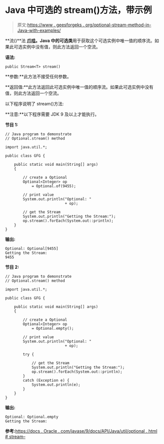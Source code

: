 # Java 中可选的 stream()方法，带示例

> 原文:[https://www . geesforgeks . org/optional-stream-method-in-Java-with-examples/](https://www.geeksforgeeks.org/optional-stream-method-in-java-with-examples/)

**流()**法 **[爪哇](https://www.geeksforgeeks.org/java-util-package-java/)。Java 中的可选类**用于获取这个可选实例中唯一值的顺序流。如果此可选实例中没有值，则此方法返回一个空流。

**语法:**

```
public Stream<T> stream()

```

**参数:**此方法不接受任何参数。

**返回值:**此方法返回此可选实例中唯一值的顺序流。如果此可选实例中没有值，则此方法返回一个空流。

以下程序说明了 stream()方法:

**注意:**以下程序需要 JDK 9 及以上才能执行。

**节目 1:**

```
// Java program to demonstrate
// Optional.stream() method

import java.util.*;

public class GFG {

    public static void main(String[] args)
    {

        // create a Optional
        Optional<Integer> op
            = Optional.of(9455);

        // print value
        System.out.println("Optional: "
                           + op);

        // get the Stream
        System.out.println("Getting the Stream:");
        op.stream().forEach(System.out::println);
    }
}
```

**输出:**

```
Optional: Optional[9455]
Getting the Stream:
9455

```

**节目 2:**

```
// Java program to demonstrate
// Optional.stream() method

import java.util.*;

public class GFG {

    public static void main(String[] args)
    {

        // create a Optional
        Optional<Integer> op
            = Optional.empty();

        // print value
        System.out.println("Optional: "
                           + op);

        try {

            // get the Stream
            System.out.println("Getting the Stream:");
            op.stream().forEach(System.out::println);
        }
        catch (Exception e) {
            System.out.println(e);
        }
    }
}
```

**输出:**

```
Optional: Optional.empty
Getting the Stream:

```

**参考:**[https://docs . Oracle . com/javase/9/docs/API/Java/util/optional . html # stream–](https://docs.oracle.com/javase/9/docs/api/java/util/Optional.html#stream--)